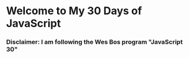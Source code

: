 # Welcome to My 30 Days of JavaScript

### Disclaimer: I am following the Wes Bos program "JavaScript 30"
